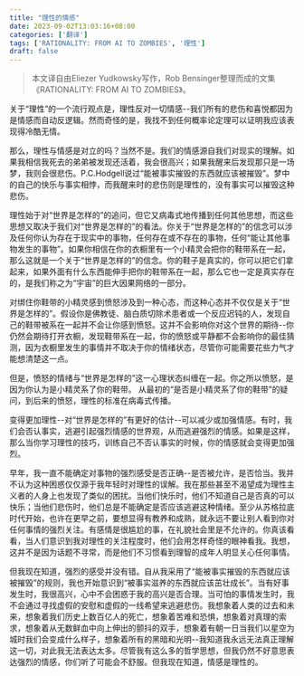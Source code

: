```yaml
---
title: "理性的情感"
date: 2023-09-02T13:03:16+08:00
categories: ['翻译']
tags: ['RATIONALITY: FROM AI TO ZOMBIES', '理性']
draft: false
---
```

> 本文译自由Eliezer Yudkowsky写作，Rob Bensinger整理而成的文集《RATIONALITY: FROM AI TO ZOMBIES》。

关于“理性”的一个流行观点是，理性反对一切情感--我们所有的悲伤和喜悦都因为是情感而自动反逻辑。然而奇怪的是，我找不到任何概率论定理可以证明我应该表现得冷酷无情。

那么，理性与情感是对立的吗？当然不是。我们的情感源自我们对现实的理解。如果我相信我死去的弟弟被发现还活着，我会很高兴；如果我醒来后发现那只是一场梦，我则会很悲伤。P.C.Hodgell说过“能被事实摧毁的东西就应该被摧毁”。梦中的自己的快乐与事实相悖，而我醒来时的悲伤则是理性的，没有事实可以摧毁这种悲伤。

理性始于对“世界是怎样的”的追问，但它又病毒式地传播到任何其他思想，而这些思想又取决于我们对“世界是怎样的”的看法。你关于“世界是怎样的”的信念可以涉及任何你认为存在于现实中的事物，任何存在或不存在的事物，任何“能让其他事物发生的事物”。如果你相信在你的衣橱里有一个小精灵会把你的鞋带系在一起，那么这就是一个关于“世界是怎样的”的信念。你的鞋子是真实的，你可以把它们拿起来，如果外面有什么东西能伸手把你的鞋带系在一起，那么它也一定是真实存在的，是我们称之为“宇宙”的巨大因果网络的一部分。

对绑住你鞋带的小精灵感到愤怒涉及到一种心态，而这种心态并不仅仅是关于“世界是怎样的”。假设你是佛教徒、脑白质切除术患者或一个反应迟钝的人，发现自己的鞋带被系在一起并不会让你感到愤怒。这并不会影响你对这个世界的期待--你仍然会期待打开衣橱，发现鞋带系在一起，你的愤怒或平静都不会影响你的最佳猜测，因为衣橱里发生的事情并不取决于你的情绪状态，尽管你可能需要花些力气才能想清楚这一点。

但是，愤怒的情绪与“世界是怎样的”这一心理状态纠缠在一起。你之所以愤怒，是因为你认为是小精灵系了你的鞋带。 从最初的“是否是小精灵系了你的鞋带”的疑问，到后来的愤怒，理性的标准在病毒式传播。

变得更加理性--对“世界是怎样的”有更好的估计--可以减少或加强情感。有时，我们会否认事实，逃避引起强烈情感的世界观，从而逃避强烈的情感。如果是这样，那么当你学习理性的技巧，训练自己不否认事实的时候，你的情感就会变得更加强烈。

早年，我一直不能确定对事物的强烈感受是否正确--是否被允许，是否恰当。我并不认为这种困惑仅仅源于我年轻时对理性的误解。我在那些甚至不渴望成为理性主义者的人身上也发现了类似的困扰。当他们快乐时，他们不知道自己是否真的可以快乐；当他们悲伤时，他们总是不能确定是否应该逃避这种情绪。至少从苏格拉底时代开始，也许在更早之前，要想显得有教养和成熟，就永远不要让别人看到你对任何事情的强烈关注。有感情是很尴尬的事，在礼貌社会里是不允许的。你真该看看，当人们意识到我对理性的关注程度时，他们会用怎样奇怪的眼神看我。我想，这并不是因为话题不寻常，而是他们不习惯看到理智的成年人明显关心任何事情。

但我现在知道，强烈的感受并没有错。自从我采用了“能被事实摧毁的东西就应该被摧毁”的规则，我也开始意识到“被事实滋养的东西就应该茁壮成长”。当有好事发生时，我很高兴，心中不会困惑于我的高兴是否合理。当可怕的事情发生时，我不会通过寻找虚假的安慰和虚假的一线希望来逃避悲伤。我想象着人类的过去和未来，想象着我们历史上数百亿人的死亡，想象着苦难和恐惧，想象着对真理的索求，想象着从无数鲜血中向上伸出的颤抖的双手，想象着有朝一日当我们以星空为城时我们会变成什么样子，想象着所有的黑暗和光明--我知道我永远无法真正理解这一切，对此我无法表达太多。尽管我有这么多的哲学思想，但我仍然不好意思表达强烈的情感，你们听了可能会不舒服。但我现在知道，情感是理性的。
